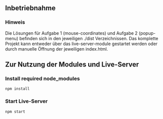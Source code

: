 ## Inbetriebnahme

### Hinweis

Die Lösungen für Aufgabe 1 (mouse-coordinates) und Aufgabe 2 (popup-menu)
befinden sich in den jeweiligen ./dist Verzeichnissen. Das komplette Projekt
kann entweder über das live-server-module gestartet werden oder durch manuelle
Öffnung der jeweiligen index.html.

## Zur Nutzung der Modules und Live-Server

### Install required node_modules

``` npm install ```

### Start Live-Server

``` npm start ```
